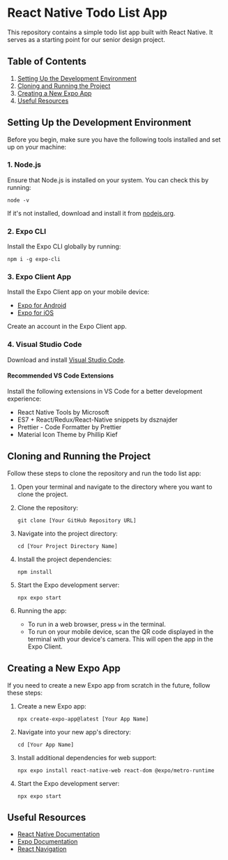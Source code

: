 # React Native Todo List App

This repository contains a simple todo list app built with React Native. It serves as a starting point for our senior design project.

## Table of Contents
1. [Setting Up the Development Environment](#setting-up-the-development-environment)
2. [Cloning and Running the Project](#cloning-and-running-the-project)
3. [Creating a New Expo App](#creating-a-new-expo-app)
4. [Useful Resources](#useful-resources)

## Setting Up the Development Environment

Before you begin, make sure you have the following tools installed and set up on your machine:

### 1. Node.js
Ensure that Node.js is installed on your system. You can check this by running:
```
node -v
```
If it's not installed, download and install it from [nodejs.org](https://nodejs.org/).

### 2. Expo CLI
Install the Expo CLI globally by running:
```
npm i -g expo-cli
```

### 3. Expo Client App
Install the Expo Client app on your mobile device:
- [Expo for Android](https://play.google.com/store/apps/details?id=host.exp.exponent)
- [Expo for iOS](https://apps.apple.com/us/app/expo-go/id982107779)

Create an account in the Expo Client app.

### 4. Visual Studio Code
Download and install [Visual Studio Code](https://code.visualstudio.com/).

#### Recommended VS Code Extensions
Install the following extensions in VS Code for a better development experience:
- React Native Tools by Microsoft
- ES7 + React/Redux/React-Native snippets by dsznajder
- Prettier - Code Formatter by Prettier
- Material Icon Theme by Phillip Kief

## Cloning and Running the Project

Follow these steps to clone the repository and run the todo list app:

1. Open your terminal and navigate to the directory where you want to clone the project.

2. Clone the repository:
   ```
   git clone [Your GitHub Repository URL]
   ```

3. Navigate into the project directory:
   ```
   cd [Your Project Directory Name]
   ```

4. Install the project dependencies:
   ```
   npm install
   ```

5. Start the Expo development server:
   ```
   npx expo start
   ```

6. Running the app:
   - To run in a web browser, press `w` in the terminal.
   - To run on your mobile device, scan the QR code displayed in the terminal with your device's camera. This will open the app in the Expo Client.

## Creating a New Expo App

If you need to create a new Expo app from scratch in the future, follow these steps:

1. Create a new Expo app:
   ```
   npx create-expo-app@latest [Your App Name]
   ```

2. Navigate into your new app's directory:
   ```
   cd [Your App Name]
   ```

3. Install additional dependencies for web support:
   ```
   npx expo install react-native-web react-dom @expo/metro-runtime
   ```

4. Start the Expo development server:
   ```
   npx expo start
   ```

## Useful Resources

- [React Native Documentation](https://reactnative.dev/docs)
- [Expo Documentation](https://docs.expo.dev/)
- [React Navigation](https://reactnavigation.org/)